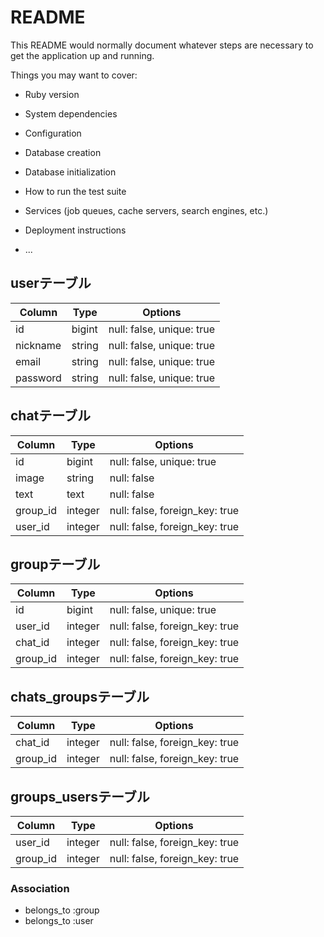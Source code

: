 # README

This README would normally document whatever steps are necessary to get the
application up and running.

Things you may want to cover:

* Ruby version

* System dependencies

* Configuration

* Database creation

* Database initialization

* How to run the test suite

* Services (job queues, cache servers, search engines, etc.)

* Deployment instructions

* ...
## userテーブル

|Column|Type|Options|
|------|----|-------|
|id|bigint|null: false, unique: true|
|nickname|string|null: false, unique: true|
|email|string|null: false, unique: true|
|password|string|null: false, unique: true|
## chatテーブル

|Column|Type|Options|
|------|----|-------|
|id|bigint|null: false, unique: true|
|image|string|null: false|
|text|text|null: false|
|group_id|integer|null: false, foreign_key: true|
|user_id|integer|null: false, foreign_key: true|
## groupテーブル

|Column|Type|Options|
|------|----|-------|
|id|bigint|null: false, unique: true|
|user_id|integer|null: false, foreign_key: true|
|chat_id|integer|null: false, foreign_key: true|
|group_id|integer|null: false, foreign_key: true|
## chats_groupsテーブル

|Column|Type|Options|
|------|----|-------|
|chat_id|integer|null: false, foreign_key: true|
|group_id|integer|null: false, foreign_key: true|

## groups_usersテーブル

|Column|Type|Options|
|------|----|-------|
|user_id|integer|null: false, foreign_key: true|
|group_id|integer|null: false, foreign_key: true|

### Association
- belongs_to :group
- belongs_to :user
